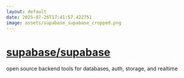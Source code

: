 ```yaml
---
layout: default
date: 2025-07-26T17:41:57.422751
image: assets/supabase_supabase_cropped.png
---
```


# [supabase/supabase](https://github.com/supabase/supabase)

open source backend tools for databases, auth, storage, and realtime
